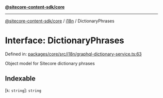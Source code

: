 [**@sitecore-content-sdk/core**](../../README.md)

***

[@sitecore-content-sdk/core](../../README.md) / [i18n](../README.md) / DictionaryPhrases

# Interface: DictionaryPhrases

Defined in: [packages/core/src/i18n/graphql-dictionary-service.ts:63](https://github.com/Sitecore/xmc-jss-dev/blob/2e6668e53da88ec1fae89d8114202dfa302a9374/packages/core/src/i18n/graphql-dictionary-service.ts#L63)

Object model for Sitecore dictionary phrases

## Indexable

\[`k`: `string`\]: `string`
